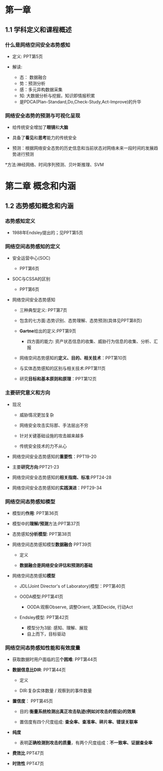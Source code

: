 # 第一章

## 1.1 学科定义和课程概述

### 什么是网络空间安全态势感知

* 定义: PPT第5页

* 解读:
    * 态： 数据融合
    * 势：预测分析
    * 感：多元异构数据采集
    * 知: 大数据分析与挖掘，知识即情报积累
    * 是PDCA(Plan-Standard,Do,Check-Study,Act-Improve)的升华
        
### 网络安全态势的预测与可视化呈现

* 给传统安全增加了**眼镜**和**大脑**

* 具备了**看见**和**思考**能力的传统安全

* 预测：根据网络安全态势的历史信息和当前状态对网络未来一段时间的发展趋势进行预测

*方法:神经网络、时间序列预测、贝叶斯推理、SVM
    
# 第二章 概念和内涵

## 1.2 态势感知概念和内涵

### 态势感知定义

* 1988年Endsley提出的；见PPT第5页

### 网络空间态势感知的定义

* 安全运营中心(SOC)

    * PPT第6页
    
* SOC与CSSA的区别
    
    * PPT第6页
    
* 网络空间安全态势感知

    * 三种典型定义: PPT第7页
    
    * 包含的七方面:态势识别、态势理解、态势预测(具体见PPT第8页)
    
    * **Gartne**给出的定义:PPT第9页
        * 四方面的能力: 资产状态信息的收集、威胁行为信息的收集、分析、汇报
        
    * 网络空间态势感知的**定义、目的、相关技术**：PPT第10页
    
    * 与实体态势感知的区别与相关技术:PPT第11页
    
    * 研究**目标和基本原则和原理**：PPT第12页
    
### 主要研究意义和方向

* 现况
    * 威胁情况更加复杂
    
    * 网络安全攻击实际那、手法层出不穷
    
    * 针对关键基础设施的攻击越来越多
    
    * 传统安全技术的力不从心

* 网络空间安全态势感知的**重要性**：PPT19-20

* 主要**研究方向**:PPT21-23

* 网络空间安全态势感知的**相关指南、标准**:PPT24-28

* 网络空间安全态势感知的**实践演进**：PPT29-34

### 网络空间态势感知模型

* 模型的**作用**: PPT第36页

* 模型中的**理解/预测**方法:PPT第37页

* 态势感知**分析模型**: PPT第38页

* 网络空间态势感知模型**数据融合** PPT39页
    
    * 定义
    
    * **数据融合是网络安全评估和预测的基础**

* 网络空间态势感知**模型**

    * JDL(Joint Director's of Laboratory)模型：PPT第40页
    
    * OODA模型:PPT第41页
        * OODA:观察Observe, 调整Orient, 决策Decide, 行动Act
        
    * Endsley模型: PPT第42页
        * 模型分为3层: 感知、理解、展现
        * 自上而下，目标驱动
        
### 网络空间态势感知性能和有效度量

* 获取数据时用户面临的**三个困难**: PPT第44页

* **数据信息比DIR**: PPT第44页
    
    * 定义
    
    * DIR:复杂实体数量 / 观察到的事件数量
* **置信度**： PPT第45页

    * 目的:**衡量系统检测出真正攻击轨迹(例如对攻击的假设)的效果**
    
    * 置信度有四个尺度组成: **查全率、查准率、碎片率、错误关联率**
    
* **纯度**
    
    * 表明**正确检测到攻击的质量**，有两个尺度组成：**不一致率、证据查全率**

* **费效比**  PPT47页

* **时效性** PPT47页


    

